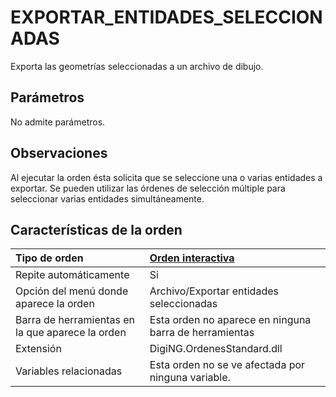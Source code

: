 # EXPORTAR\_ENTIDADES\_SELECCIONADAS

Exporta las geometrías seleccionadas a un archivo de dibujo.

## Parámetros

No admite parámetros.

## Observaciones

Al ejecutar la orden ésta solicita que se seleccione una o varias entidades a exportar. Se pueden utilizar las órdenes de selección múltiple para seleccionar varias entidades simultáneamente.

## Características de la orden

| Tipo de orden | [Orden interactiva](exportar-entidades-seleccionadas.md) |
| :--- | :--- |
| Repite automáticamente | Si |
| Opción del menú donde aparece la orden | Archivo/Exportar entidades seleccionadas |
| Barra de herramientas en la que aparece la orden | Esta orden no aparece en ninguna barra de herramientas |
| Extensión | DigiNG.OrdenesStandard.dll |
| Variables relacionadas | Esta orden no se ve afectada por ninguna variable. |

